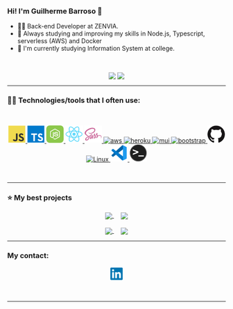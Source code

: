### Hi! I'm Guilherme Barroso 👋

- 👨‍💻 Back-end Developer at ZENVIA.
- 🌱 Always studying and improving my skills in Node.js, Typescript, serverless (AWS) and Docker
- 📖 I'm currently studying Information System at college.

<br/>

<p align="center">
  <p align="center">
    <img height=165 align="center" src="https://github-readme-stats.vercel.app/api/top-langs/?username=GuilhermeBarroso-sys&layout=compact&theme=radical"/>
    <img height=165 align="center" src="https://github-readme-stats.vercel.app/api?username=GuilhermeBarroso-sys&count_private=true&show_icons=true&theme=synthwave"/>
  
</p>

---

### 🧑‍💻 Technologies/tools that I often use:

<a href="#" target="_blank">
</a>

<br />

<p align="center">
  <a
    href="https://developer.mozilla.org/en-US/docs/Web/JavaScript"
    target="_blank"
  >
    <img
      src="https://github.com/devicons/devicon/blob/master/icons/javascript/javascript-original.svg"
      alt="javascript"
      width="40"
      height="40"
    />
  </a>
  <a href="https://www.typescriptlang.org/" target="_blank">
    <img
      src="https://github.com/devicons/devicon/blob/master/icons/typescript/typescript-original.svg"
      alt="typescript"
      width="40"
      height="40"
    />
  </a>
  <a href="https://nodejs.org/en/">
    <img 
        src="https://github.com/abner-starkasty/abner-starkasty/blob/master/assets/icon-nodejs.svg" 
        alt="logo Node.js"
        width="40px"
        style="border-radius: 8px;">
  </a>
  <a href="https://pt-br.reactjs.org/" target="_blank">
    <img
      src="https://github.com/devicons/devicon/blob/master/icons/react/react-original.svg"
      alt="react"
      width="40"
      height="40"
    />
  </a>

  <a href="https://sass-lang.com/" target="_blank">
    <img
      src="https://github.com/devicons/devicon/blob/master/icons/sass/sass-original.svg"
      alt="AWS"
      width="40"
      height="40"
    />
  </a>
  <a href="https://aws.amazon.com/pt/" target="_blank">
    <img alt="aws" width="40px" src="https://logodownload.org/wp-content/uploads/2017/11/amazon-web-services-logo.png" />
  </a>
  <a href="https://www.heroku.com/" target="_blank">
    <img alt="heroku" width="40px" src="https://raw.githubusercontent.com/ivangabriele/vscode-heroku/master/res/icon.png" />
  </a>
  
  </a>
  <a href = "https://mui.com/pt/">
      <img
           src = "https://github.com/GuilhermeBarroso-sys/devicon/blob/master/icons/materialui/materialui-original.svg"
           alt = "mui"
           width = "40px"
       />
  </a>
  <a href = "https://getbootstrap.com/">
      <img
           src = "https://upload.wikimedia.org/wikipedia/commons/thumb/b/b2/Bootstrap_logo.svg/1024px-Bootstrap_logo.svg.png"
           alt = "bootstrap"
           width = "40px"
       />
  </a>
  <a href="#" target="_blank">
      <img alt="GitHub" width="40px" src="https://raw.githubusercontent.com/github/explore/78df643247d429f6cc873026c0622819ad797942/topics/github/github.png" />
  </a>
   <a href="https://ubuntu.com/download" target="_blank">
      <img alt="Linux" width="40px" src="https://e-tinet.com/wp-content/uploads/2013/06/ubuntu-logo-configuracao-dual-boot-windows83-2.png" />
  </a>
  
  <a href="https://code.visualstudio.com/">
      <img 
          src="https://github.com/abner-starkasty/abner-starkasty/blob/master/assets/icon-vscode.svg" 
          alt="logo Vscode"
          width="40px">
  </a>
  <a href="#" target="_blank">
      <img alt="Terminal" width="40px" src="https://raw.githubusercontent.com/github/explore/80688e429a7d4ef2fca1e82350fe8e3517d3494d/topics/terminal/terminal.png" />
  </a>
</p>

<br />

---

### ⭐ My best projects

<p align="center">
  <a href="https://github.com/GuilhermeBarroso-sys/TMDB-Desafio-Front-end">
    <img align="center" src="https://github-readme-stats.vercel.app/api/pin/?username=GuilhermeBarroso-sys&repo=TMDB-Desafio-Front-end&title_color=33ff&icon_color=333" />
  </a>
  &nbsp; &nbsp;
  <a href="https://github.com/GuilhermeBarroso-sys/EFinances-FRONT">
    <img align="center" src="https://github-readme-stats.vercel.app/api/pin/?username=GuilhermeBarroso-sys&repo=EFinances-FRONT&title_color=33ff&icon_color=333" />
  </a>

  <br />
  <br />

  <a href="https://github.com/GuilhermeBarroso-sys/TMDB-Desafio-Back-end">
    <img align="center" src="https://github-readme-stats.vercel.app/api/pin/?username=GuilhermeBarroso-sys&repo=TMDB-Desafio-Back-end&title_color=33ff&icon_color=333" />
  </a>
  &nbsp; &nbsp;
  <a href="https://github.com/GuilhermeBarroso-sys/EFinances-Back">
    <img align="center" src="https://github-readme-stats.vercel.app/api/pin/?username=GuilhermeBarroso-sys&repo=EFinances-Back&title_color=33ff&icon_color=333" />
  </a>
</p>

---
 
### My contact:

<p align="center">
  <a href="https://www.linkedin.com/in/guilherme-barroso-931147175/">
  <img alt="Gui | LinkedIn" width="30px" src="https://github.com/devicons/devicon/blob/master/icons/linkedin/linkedin-original.svg" />
  </a>
 
  
</p>

<br />

---

[linkedin]: https://www.linkedin.com/in/guilherme-barroso-931147175
